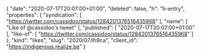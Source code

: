 {
  "date": "2020-07-17T20:07:00+01:00",
  "deleted": false,
  "h": "h-entry",
  "properties": {
    "syndication": [
      "https://twitter.com/cassidoo/status/1284201376516435968"
    ],
    "name": [
      "Like of @cassidoo's tweet"
    ],
    "published": [
      "2020-07-17T20:07:00+01:00"
    ],
    "like-of": [
      "https://twitter.com/cassidoo/status/1284201376516435968"
    ]
  },
  "kind": "likes",
  "slug": "2020/07/lh9ca",
  "client_id": "https://indigenous.realize.be"
}
